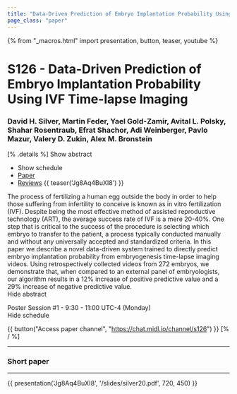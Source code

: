 ```yaml
---
title: "Data-Driven Prediction of Embryo Implantation Probability Using IVF Time-lapse Imaging"
page_class: "paper"
---
```


{% from "_macros.html" import presentation, button, teaser, youtube %}

# S126 - Data-Driven Prediction of Embryo Implantation Probability Using IVF Time-lapse Imaging

### David H. Silver, Martin Feder, Yael Gold-Zamir, Avital L. Polsky, Shahar Rosentraub, Efrat Shachor, Adi Weinberger, Pavlo Mazur, Valery D. Zukin, Alex M. Bronstein

[% .details %]
<a class="toggle_visibility" data-selector=".abstract" data-level="3">Show abstract</a>
- <a class="toggle_visibility" data-selector=".schedule" data-level="3">Show schedule</a>
- <a href="https://openreview.net/pdf?id=TujK1uTkTP">Paper</a>
- <a href="https://openreview.net/forum?id=TujK1uTkTP">Reviews</a>
{{ teaser('Jg8Aq4BuXI8') }}

<p>
    <span class="abstract">
        The process of fertilizing a human egg outside the body in order to help those suffering from infertility to conceive is known as in vitro fertilization (IVF). Despite being the most effective method of assisted reproductive technology (ART), the average success rate of IVF is a mere 20-40%. One step that is critical to the success of the procedure is selecting which embryo to transfer to the patient, a process typically conducted manually and without any universally accepted and standardized criteria. In this paper we describe a novel data-driven system trained to directly predict embryo implantation probability from embryogenesis time-lapse imaging videos. Using  retrospectively collected videos from 272 embryos, we demonstrate that, when compared to an external panel of embryologists, our algorithm results in a 12% increase of positive predictive value and a 29% increase of negative predictive value. 
        <br>
        <span class="actions"><a class="toggle_visibility" data-level="2">Hide abstract</a></span>
    </span>
</p>

<p>
    <span class="schedule">
        Poster Session #1  - 9:30 - 11:00 UTC-4 (Monday)
        <br>
        <span class="actions"><a class="toggle_visibility" data-level="2">Hide schedule</a></span>
    </span>
</p>

{{ button("Access paper channel", "https://chat.midl.io/channel/s126") }}
[% / %]

---

### Short paper

---

{{ presentation('Jg8Aq4BuXI8', '/slides/silver20.pdf', 720, 450) }}